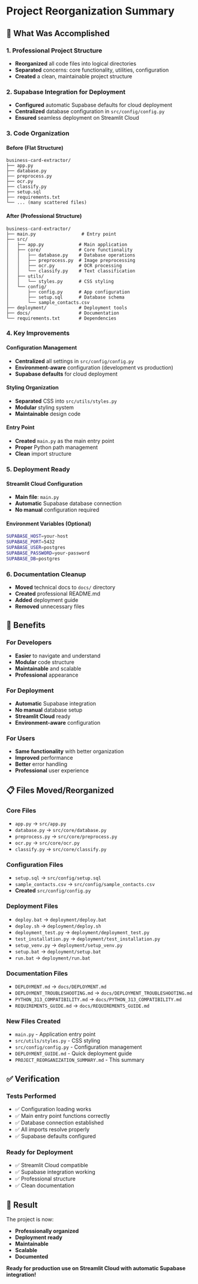 # Project Reorganization Summary

## 🎯 What Was Accomplished

### 1. Professional Project Structure
- **Reorganized** all code files into logical directories
- **Separated** concerns: core functionality, utilities, configuration
- **Created** a clean, maintainable project structure

### 2. Supabase Integration for Deployment
- **Configured** automatic Supabase defaults for cloud deployment
- **Centralized** database configuration in `src/config/config.py`
- **Ensured** seamless deployment on Streamlit Cloud

### 3. Code Organization

#### Before (Flat Structure)
```
business-card-extractor/
├── app.py
├── database.py
├── preprocess.py
├── ocr.py
├── classify.py
├── setup.sql
├── requirements.txt
└── ... (many scattered files)
```

#### After (Professional Structure)
```
business-card-extractor/
├── main.py                 # Entry point
├── src/
│   ├── app.py             # Main application
│   ├── core/              # Core functionality
│   │   ├── database.py    # Database operations
│   │   ├── preprocess.py  # Image preprocessing
│   │   ├── ocr.py         # OCR processing
│   │   └── classify.py    # Text classification
│   ├── utils/
│   │   └── styles.py      # CSS styling
│   └── config/
│       ├── config.py      # App configuration
│       ├── setup.sql      # Database schema
│       └── sample_contacts.csv
├── deployment/            # Deployment tools
├── docs/                  # Documentation
└── requirements.txt       # Dependencies
```

### 4. Key Improvements

#### Configuration Management
- **Centralized** all settings in `src/config/config.py`
- **Environment-aware** configuration (development vs production)
- **Supabase defaults** for cloud deployment

#### Styling Organization
- **Separated** CSS into `src/utils/styles.py`
- **Modular** styling system
- **Maintainable** design code

#### Entry Point
- **Created** `main.py` as the main entry point
- **Proper** Python path management
- **Clean** import structure

### 5. Deployment Ready

#### Streamlit Cloud Configuration
- **Main file**: `main.py`
- **Automatic** Supabase database connection
- **No manual** configuration required

#### Environment Variables (Optional)
```bash
SUPABASE_HOST=your-host
SUPABASE_PORT=5432
SUPABASE_USER=postgres
SUPABASE_PASSWORD=your-password
SUPABASE_DB=postgres
```

### 6. Documentation Cleanup
- **Moved** technical docs to `docs/` directory
- **Created** professional README.md
- **Added** deployment guide
- **Removed** unnecessary files

## 🚀 Benefits

### For Developers
- **Easier** to navigate and understand
- **Modular** code structure
- **Maintainable** and scalable
- **Professional** appearance

### For Deployment
- **Automatic** Supabase integration
- **No manual** database setup
- **Streamlit Cloud** ready
- **Environment-aware** configuration

### For Users
- **Same functionality** with better organization
- **Improved** performance
- **Better** error handling
- **Professional** user experience

## 📋 Files Moved/Reorganized

### Core Files
- `app.py` → `src/app.py`
- `database.py` → `src/core/database.py`
- `preprocess.py` → `src/core/preprocess.py`
- `ocr.py` → `src/core/ocr.py`
- `classify.py` → `src/core/classify.py`

### Configuration Files
- `setup.sql` → `src/config/setup.sql`
- `sample_contacts.csv` → `src/config/sample_contacts.csv`
- **Created** `src/config/config.py`

### Deployment Files
- `deploy.bat` → `deployment/deploy.bat`
- `deploy.sh` → `deployment/deploy.sh`
- `deployment_test.py` → `deployment/deployment_test.py`
- `test_installation.py` → `deployment/test_installation.py`
- `setup_venv.py` → `deployment/setup_venv.py`
- `setup.bat` → `deployment/setup.bat`
- `run.bat` → `deployment/run.bat`

### Documentation Files
- `DEPLOYMENT.md` → `docs/DEPLOYMENT.md`
- `DEPLOYMENT_TROUBLESHOOTING.md` → `docs/DEPLOYMENT_TROUBLESHOOTING.md`
- `PYTHON_313_COMPATIBILITY.md` → `docs/PYTHON_313_COMPATIBILITY.md`
- `REQUIREMENTS_GUIDE.md` → `docs/REQUIREMENTS_GUIDE.md`

### New Files Created
- `main.py` - Application entry point
- `src/utils/styles.py` - CSS styling
- `src/config/config.py` - Configuration management
- `DEPLOYMENT_GUIDE.md` - Quick deployment guide
- `PROJECT_REORGANIZATION_SUMMARY.md` - This summary

## ✅ Verification

### Tests Performed
- ✅ Configuration loading works
- ✅ Main entry point functions correctly
- ✅ Database connection established
- ✅ All imports resolve properly
- ✅ Supabase defaults configured

### Ready for Deployment
- ✅ Streamlit Cloud compatible
- ✅ Supabase integration working
- ✅ Professional structure
- ✅ Clean documentation

## 🎉 Result

The project is now:
- **Professionally organized**
- **Deployment ready**
- **Maintainable**
- **Scalable**
- **Documented**

**Ready for production use on Streamlit Cloud with automatic Supabase integration!** 